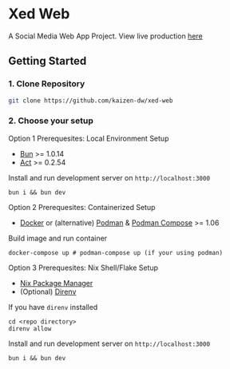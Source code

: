 # Xed Web
A Social Media Web App Project. View live production [here]()

<!-- BEGIN: Getting Started -->
## Getting Started

### 1. Clone Repository
```bash
git clone https://github.com/kaizen-dw/xed-web
```

### 2. Choose your setup
Option 1 Prerequesites: Local Environment Setup
- [Bun](https://bun.sh) >= 1.0.14
- [Act](https://github.com/nektos/act) >= 0.2.54

Install and run development server on `http://localhost:3000`
```
bun i && bun dev
```

Option 2 Prerequesites: Containerized Setup
- [Docker](https://docs.docker.com/engine/install) or (alternative) [Podman](https://podman.io) & [Podman Compose](https://podman.io) >= 1.06

Build image and run container
```
docker-compose up # podman-compose up (if your using podman)
```

Option 3 Prerequesites: Nix Shell/Flake Setup
- [Nix Package Manager](https://nixos.org/download)
- (Optional) [Direnv](https://direnv.net/docs/installation.html)

If you have `direnv` installed
```
cd <repo directory>
direnv allow
```
Install and run development server on `http://localhost:3000`
```
bun i && bun dev
```
<!-- END: Getting Started -->

